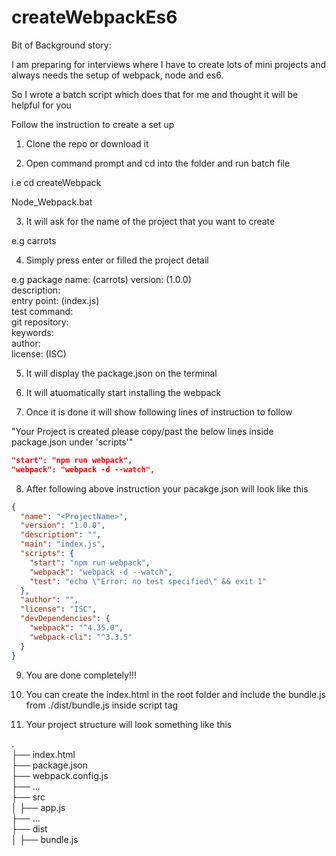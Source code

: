 # createWebpackEs6

Bit of Background story:

I am preparing for interviews where I have to create lots of mini projects and always needs the setup of webpack, node and es6.

So I wrote a batch script which does that for me and thought it will be helpful for you

Follow the instruction to create a set up

1. Clone the repo or download it

2. Open command prompt and cd into the folder and run batch file

i.e cd createWebpack

Node_Webpack.bat

3. It will ask for the name of the project that you want to create

e.g carrots

4. Simply press enter or filled the project detail

e.g package name: (carrots)
version: (1.0.0)<br/>
description:<br/>
entry point: (index.js)<br/>
test command:<br/>
git repository:<br/>
keywords:<br/>
author:<br/>
license: (ISC)<br/>

5. It will display the package.json on the terminal

6. It will atuomatically start installing the webpack

7. Once it is done it will show following lines of instruction to follow

"Your Project is created please copy/past the below lines inside package.json under 'scripts'"

```json
"start": "npm run webpack",
"webpack": "webpack -d --watch",
```

8. After following above instruction your pacakge.json will look like this

```json
{
  "name": "<ProjectName>",
  "version": "1.0.0",
  "description": "",
  "main": "index.js",
  "scripts": {
    "start": "npm run webpack",
    "webpack": "webpack -d --watch",
    "test": "echo \"Error: no test specified\" && exit 1"
  },
  "author": "",
  "license": "ISC",
  "devDependencies": {
    "webpack": "^4.35.0",
    "webpack-cli": "^3.3.5"
  }
}
```

9. You are done completely!!!

10. You can create the index.html in the root folder and include the bundle.js from ./dist/bundle.js inside script tag

11. Your project structure will look something like this

.<br/>
├── index.html  
├── package.json  
├── webpack.config.js  
├── ...<br/>
├── src<br/>
│   ├── app.js<br/>
├── ...<br/>
├── dist<br/>
│   ├── bundle.js

